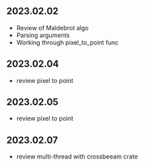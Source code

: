 ## 2023.02.02
- Review of Maldebrot algo
- Parsing arguments
- Working through pixel_to_point func
## 2023.02.04
- review pixel to point
## 2023.02.05
- review pixel to point
## 2023.02.07
- review multi-thread with crossbeeam crate